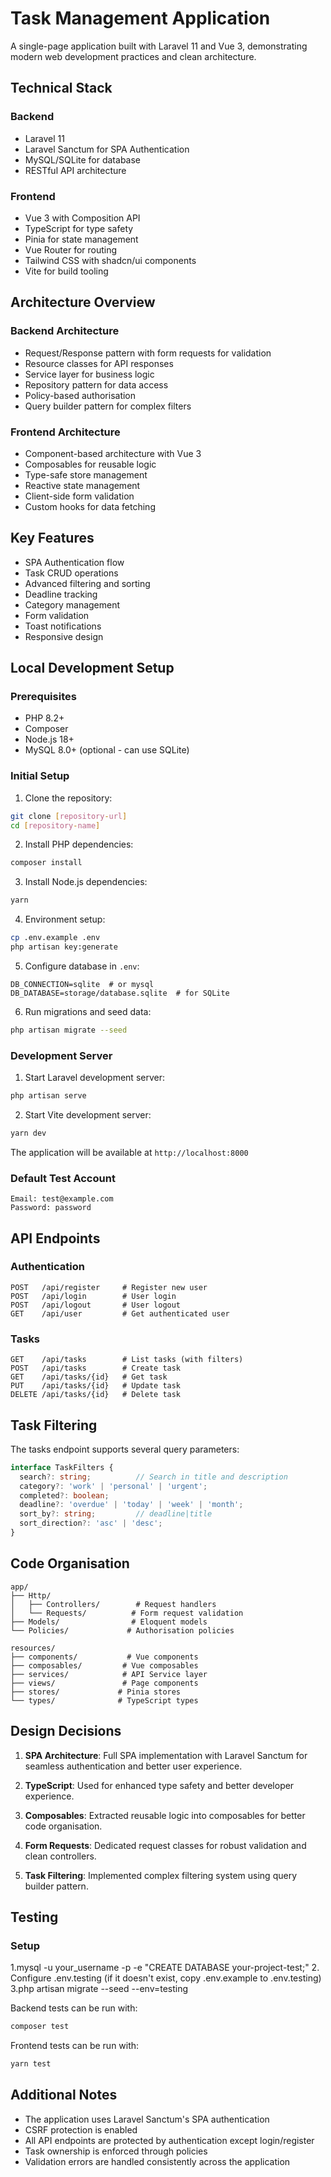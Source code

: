 # Task Management Application

A single-page application built with Laravel 11 and Vue 3, demonstrating modern web development practices and clean architecture.

## Technical Stack

### Backend
- Laravel 11
- Laravel Sanctum for SPA Authentication
- MySQL/SQLite for database
- RESTful API architecture

### Frontend
- Vue 3 with Composition API
- TypeScript for type safety
- Pinia for state management
- Vue Router for routing
- Tailwind CSS with shadcn/ui components
- Vite for build tooling

## Architecture Overview

### Backend Architecture
- Request/Response pattern with form requests for validation
- Resource classes for API responses
- Service layer for business logic
- Repository pattern for data access
- Policy-based authorisation
- Query builder pattern for complex filters

### Frontend Architecture
- Component-based architecture with Vue 3
- Composables for reusable logic
- Type-safe store management
- Reactive state management
- Client-side form validation
- Custom hooks for data fetching

## Key Features

- SPA Authentication flow
- Task CRUD operations
- Advanced filtering and sorting
- Deadline tracking
- Category management
- Form validation
- Toast notifications
- Responsive design

## Local Development Setup

### Prerequisites
- PHP 8.2+
- Composer
- Node.js 18+
- MySQL 8.0+ (optional - can use SQLite)

### Initial Setup

1. Clone the repository:
```bash
git clone [repository-url]
cd [repository-name]
```

2. Install PHP dependencies:
```bash
composer install
```

3. Install Node.js dependencies:
```bash
yarn
```

4. Environment setup:
```bash
cp .env.example .env
php artisan key:generate
```

5. Configure database in `.env`:
```
DB_CONNECTION=sqlite  # or mysql
DB_DATABASE=storage/database.sqlite  # for SQLite
```

6. Run migrations and seed data:
```bash
php artisan migrate --seed
```

### Development Server

1. Start Laravel development server:
```bash
php artisan serve
```

2. Start Vite development server:
```bash
yarn dev
```

The application will be available at `http://localhost:8000`

### Default Test Account
```
Email: test@example.com
Password: password
```

## API Endpoints

### Authentication
```
POST   /api/register     # Register new user
POST   /api/login        # User login
POST   /api/logout       # User logout
GET    /api/user         # Get authenticated user
```

### Tasks
```
GET    /api/tasks        # List tasks (with filters)
POST   /api/tasks        # Create task
GET    /api/tasks/{id}   # Get task
PUT    /api/tasks/{id}   # Update task
DELETE /api/tasks/{id}   # Delete task
```

## Task Filtering

The tasks endpoint supports several query parameters:

```typescript
interface TaskFilters {
  search?: string;          // Search in title and description
  category?: 'work' | 'personal' | 'urgent';
  completed?: boolean;
  deadline?: 'overdue' | 'today' | 'week' | 'month';
  sort_by?: string;         // deadline|title
  sort_direction?: 'asc' | 'desc';
}
```

## Code Organisation

```
app/
├── Http/
│   ├── Controllers/        # Request handlers
│   └── Requests/          # Form request validation
├── Models/                # Eloquent models
└── Policies/             # Authorisation policies

resources/
├── components/           # Vue components
├── composables/         # Vue composables
├── services/            # API Service layer
├── views/               # Page components
├── stores/             # Pinia stores
└── types/              # TypeScript types
```

## Design Decisions

1. **SPA Architecture**: Full SPA implementation with Laravel Sanctum for seamless authentication and better user experience.

2. **TypeScript**: Used for enhanced type safety and better developer experience.

3. **Composables**: Extracted reusable logic into composables for better code organisation.

4. **Form Requests**: Dedicated request classes for robust validation and clean controllers.

5. **Task Filtering**: Implemented complex filtering system using query builder pattern.

## Testing

### Setup

1.mysql -u your_username -p -e "CREATE DATABASE your-project-test;"
2. Configure .env.testing (if it doesn't exist, copy .env.example to .env.testing)
3.php artisan migrate --seed --env=testing

Backend tests can be run with:
```bash
composer test
```

Frontend tests can be run with:
```bash
yarn test
```

## Additional Notes

- The application uses Laravel Sanctum's SPA authentication
- CSRF protection is enabled
- All API endpoints are protected by authentication except login/register
- Task ownership is enforced through policies
- Validation errors are handled consistently across the application